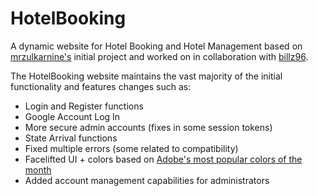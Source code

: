 # HotelBooking

A dynamic website for Hotel Booking and Hotel Management based on [mrzulkarnine's](https://github.com/mrzulkarnine) initial project and worked on in collaboration with [billz96](https://github.com/billz96).

The HotelBooking website maintains the vast majority of the initial functionality and features changes such as:

* Login and Register functions
* Google Account Log In
* More secure admin accounts (fixes in some session tokens)
* State Arrival functions
* Fixed multiple errors (some related to compatibility)
* Facelifted UI + colors based on [Adobe's most popular colors of the month](https://color.adobe.com/explore/?filter=most-popular&time=month)
* Added account management capabilities for administrators
